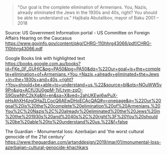 > "Our goal is the complete elimination of Armenians. You, Nazis, already eliminated the Jews in the 1930s and 40s, right? You should be able to understand us."
> Hajibala Abutalibov, mayor of Baku 2001 – 2018

Source: US Government Information portal - US Committee on Foreign Affairs Hearing on the Caucasus  
https://www.govinfo.gov/content/pkg/CHRG-110hhrg43066/pdf/CHRG-110hhrg43066.pdf

Google Books link with highlighted text  
https://books.google.com.au/books?id=FKe_0F_GUHIC&pg=PA50&lpg=PA50&dq=%22Our+goal+is+the+complete+elimination+of+Armenians.+You,+Nazis,+already+eliminated+the+Jews+in+the+1930s+and+40s,+right?+You+should+be+able+to+understand+us.%22&source=bl&ots=NOuWW5v9Pn&sig=ACfU3U0gpM-1VLtym-zqO-S9GswNhC2kXg&hl=en&sa=X&ved=2ahUKEwj6wPuX-pHsAhXH4zgGHaZLCocQ6AEwDHoECAcQAQ#v=onepage&q=%22Our%20goal%20is%20the%20complete%20elimination%20of%20Armenians.%20You%2C%20Nazis%2C%20already%20eliminated%20the%20Jews%20in%20the%201930s%20and%2040s%2C%20right%3F%20You%20should%20be%20able%20to%20understand%20us.%22&f=false

The Guardian - Monumental loss: Azerbaijan and 'the worst cultural genocide of the 21st century'  
https://www.theguardian.com/artanddesign/2019/mar/01/monumental-loss-azerbaijan-cultural-genocide-khachkars
